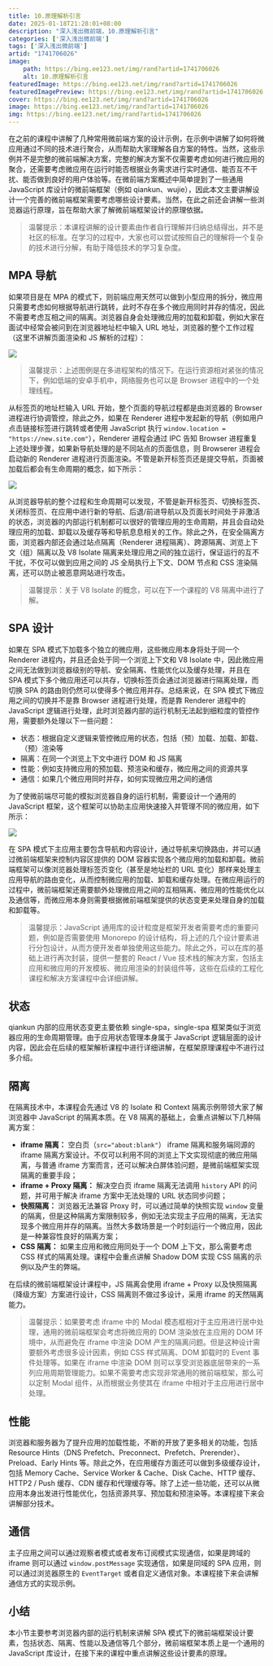 ```yaml
---
title: 10.原理解析引言
date: 2025-01-18T21:28:01+08:00
description: "深入浅出微前端，10.原理解析引言"
categories: ['深入浅出微前端']
tags: ['深入浅出微前端']
artid: "1741706026"
image:
    path: https://bing.ee123.net/img/rand?artid=1741706026
    alt: 10.原理解析引言
featuredImage: https://bing.ee123.net/img/rand?artid=1741706026
featuredImagePreview: https://bing.ee123.net/img/rand?artid=1741706026
cover: https://bing.ee123.net/img/rand?artid=1741706026
image: https://bing.ee123.net/img/rand?artid=1741706026
img: https://bing.ee123.net/img/rand?artid=1741706026
---
```


在之前的课程中讲解了几种常用微前端方案的设计示例，在示例中讲解了如何将微应用通过不同的技术进行聚合，从而帮助大家理解各自方案的特性。当然，这些示例并不是完整的微前端解决方案，完整的解决方案不仅需要考虑如何进行微应用的聚合，还需要考虑微应用在运行时能否根据业务需求进行实时通信、能否互不干扰、能否做到良好的用户体验等。在微前端方案概述中简单提到了一些通用 JavaScript 库设计的微前端框架（例如 qiankun、wujie），因此本文主要讲解设计一个完善的微前端框架需要考虑哪些设计要素。当然，在此之前还会讲解一些浏览器运行原理，旨在帮助大家了解微前端框架设计的原理依据。

> 温馨提示：本课程讲解的设计要素由作者自行理解并归纳总结得出，并不是社区的标准。在学习的过程中，大家也可以尝试按照自己的理解将一个复杂的技术进行分解，有助于降低技术的学习复杂度。


## MPA 导航

如果项目是在 MPA 的模式下，则前端应用天然可以做到小型应用的拆分，微应用只需要考虑如何根据导航进行跳转，此时不存在多个微应用同时并存的情况，因此不需要考虑互相之间的隔离。浏览器自身会处理微应用的加载和卸载，例如大家在面试中经常会被问到在浏览器地址栏中输入 URL 地址，浏览器的整个工作过程（这里不讲解页面渲染和 JS 解析的过程）：

![](https://p3-juejin.byteimg.com/tos-cn-i-k3u1fbpfcp/dd9d66b39fb74b229eaece51205ef668~tplv-k3u1fbpfcp-zoom-1.image)

> 温馨提示：上述图例是在多进程架构的情况下。在运行资源相对紧张的情况下，例如低端的安卓手机中，网络服务也可以是 Browser 进程中的一个处理线程。

从标签页的地址栏输入 URL 开始，整个页面的导航过程都是由浏览器的 Browser 进程进行协调管控，除此之外，如果在 Renderer 进程中发起新的导航（例如用户点击链接标签进行跳转或者使用 JavaScript 执行 `window.location = "https://new.site.com"`），Renderer 进程会通过 IPC 告知 Browser 进程重复上述处理步骤，如果新导航处理的是不同站点的页面信息，则 Browserer 进程会启动新的 Renderer 进程进行页面渲染。不管是新开标签页还是提交导航，页面被加载后都会有生命周期的概念，如下所示：

![](https://p3-juejin.byteimg.com/tos-cn-i-k3u1fbpfcp/440aa671d6fd473590ac1d1fd508327e~tplv-k3u1fbpfcp-zoom-1.image)

从浏览器导航的整个过程和生命周期可以发现，不管是新开标签页、切换标签页、关闭标签页、在应用中进行新的导航、后退/前进导航以及页面长时间处于非激活的状态，浏览器的内部运行机制都可以很好的管理应用的生命周期，并且会自动处理应用的加载、卸载以及缓存等和导航息息相关的工作。除此之外，在安全隔离方面，浏览器内部还会通过站点隔离（Renderer 进程隔离）、跨源隔离、浏览上下文（组）隔离以及 V8 Isolate 隔离来处理应用之间的独立运行，保证运行的互不干扰，不仅可以做到应用之间的 JS 全局执行上下文、DOM 节点和 CSS 渲染隔离，还可以防止被恶意网站进行攻击。

> 温馨提示：关于 V8 Isolate 的概念，可以在下一个课程的 V8 隔离中进行了解。


## SPA 设计

如果在 SPA 模式下加载多个独立的微应用，这些微应用本身将处于同一个 Renderer 进程内，并且还会处于同一个浏览上下文和 V8 Isolate 中，因此微应用之间无法做到浏览器级别的导航、安全隔离、性能优化以及缓存处理，并且在 SPA 模式下多个微应用还可以共存，切换标签页会通过浏览器进行隔离处理，而切换 SPA 的路由则仍然可以使得多个微应用并存。总结来说，在 SPA 模式下微应用之间的切换并不是靠 Browser 进程进行处理，而是靠 Renderer 进程中的 JavaScript 逻辑进行处理，此时浏览器内部的运行机制无法起到细粒度的管控作用，需要额外处理以下一些问题：

-   状态：根据自定义逻辑来管控微应用的状态，包括（预）加载、加载、卸载、（预）渲染等
-   隔离：在同一个浏览上下文中进行 DOM 和 JS 隔离
-   性能：例如支持微应用的预加载、预渲染和缓存，微应用之间的资源共享
-   通信：如果几个微应用同时并存，如何实现微应用之间的通信

为了使微前端尽可能的模拟浏览器自身的运行机制，需要设计一个通用的 JavaScript 框架，这个框架可以协助主应用快速接入并管理不同的微应用，如下所示：

![](https://p3-juejin.byteimg.com/tos-cn-i-k3u1fbpfcp/76dd21cb74644f30ae5519d1f28ed8d0~tplv-k3u1fbpfcp-zoom-1.image)

在 SPA 模式下主应用主要包含导航和内容设计，通过导航来切换路由，并可以通过微前端框架来控制内容区提供的 DOM 容器实现各个微应用的加载和卸载。微前端框架可以像浏览器处理标签页变化（甚至是地址栏的 URL 变化）那样来处理主应用导航的路由变化，从而控制微应用的加载、卸载和缓存处理。在微应用运行的过程中，微前端框架还需要额外处理微应用之间的互相隔离、微应用的性能优化以及通信等，而微应用本身则需要根据微前端框架提供的状态变更来处理自身的加载和卸载等。

> 温馨提示：JavaScript 通用库的设计粒度是框架开发者需要考虑的重要问题，例如是否需要使用 Monorepo 的设计结构，将上述的几个设计要素进行分包设计，从而方便开发者单独使用这些能力。除此之外，可以在库的基础上进行再次封装，提供一整套的 React / Vue 技术栈的解决方案，包括主应用和微应用的开发模板、微应用渲染的封装组件等，这些在后续的工程化课程和解决方案课程中会详细讲解。


## 状态

qiankun 内部的应用状态变更主要依赖 single-spa，single-spa 框架类似于浏览器应用的生命周期管理。由于应用状态管理本身属于 JavaScript 逻辑层面的设计内容，因此会在后续的框架解析课程中进行详细讲解，在框架原理课程中不进行过多介绍。

## 隔离

在隔离技术中，本课程会先通过 V8 的 Isolate 和 Context 隔离示例带领大家了解浏览器中 JavaScript 的隔离本质。在 V8 隔离的基础上，会重点讲解以下几种隔离方案：

-   **iframe 隔离：** 空白页（`src="about:blank"`） iframe 隔离和服务端同源的 iframe 隔离方案设计。不仅可以利用不同的浏览上下文实现彻底的微应用隔离，与普通 iframe 方案而言，还可以解决白屏体验问题，是微前端框架实现隔离的重要手段；
-   **iframe + Proxy 隔离：** 解决空白页 iframe 隔离无法调用 `history` API 的问题，并可用于解决 iframe 方案中无法处理的 URL 状态同步问题；
-   **快照隔离：** 浏览器无法兼容 Proxy 时，可以通过简单的快照实现 `window` 变量的隔离，但是这种隔离方案限制较多，例如无法实现主子应用的隔离，无法实现多个微应用并存的隔离。当然大多数场景是一个时刻运行一个微应用，因此是一种兼容性良好的隔离方案；
-   **CSS 隔离：** 如果主应用和微应用同处于一个 DOM 上下文，那么需要考虑 CSS 样式的隔离处理。课程中会重点讲解 Shadow DOM 实现 CSS 隔离的示例以及产生的弊端。

在后续的微前端框架设计课程中，JS 隔离会使用 iframe + Proxy 以及快照隔离（降级方案）方案进行设计，CSS 隔离则不做过多设计，采用 iframe 的天然隔离能力。

> 温馨提示：如果要考虑 iframe 中的 Modal 模态框相对于主应用进行居中处理，通用的微前端框架会考虑将微应用的 DOM 渲染放在主应用的 DOM 环境中，从而避免在 iframe 中渲染 DOM 产生的隔离问题。但是这种设计需要额外考虑很多设计因素，例如 CSS 样式隔离、DOM 卸载时的 Event 事件处理等。如果在 iframe 中渲染 DOM 则可以享受浏览器底层带来的一系列应用周期管理能力。如果不需要考虑实现非常通用的微前端框架，那么可以定制 Modal 组件，从而根据业务使其在 iframe 中相对于主应用进行居中处理。

## 性能

浏览器和服务器为了提升应用的加载性能，不断的开放了更多相关的功能，包括 Resource Hints（DNS Prefetch、Preconnect、Prefetch、Prerender）、Preload、Early Hints 等。除此之外，在应用缓存方面还可以做到多级缓存设计，包括 Memory Cache、Service Worker & Cache、Disk Cache、HTTP 缓存、 HTTP2 / Push 缓存、CDN 缓存和代理缓存等。除了上述一些功能，还可以从微应用本身出发进行性能优化，包括资源共享、预加载和预渲染等。本课程接下来会讲解部分技术。

## 通信

主子应用之间可以通过观察者模式或者发布订阅模式实现通信，如果是跨域的 iframe 则可以通过 `window.postMessage` 实现通信，如果是同域的 SPA 应用，则可以通过浏览器原生的 `EventTarget` 或者自定义通信对象。本课程接下来会讲解通信方式的实现示例。


## 小结

本小节主要参考浏览器内部的运行机制来讲解 SPA 模式下的微前端框架设计要素，包括状态、隔离、性能以及通信等几个部分，微前端框架本质上是一个通用的 JavaScript 库设计，在接下来的课程中重点讲解这些设计要素的原理。